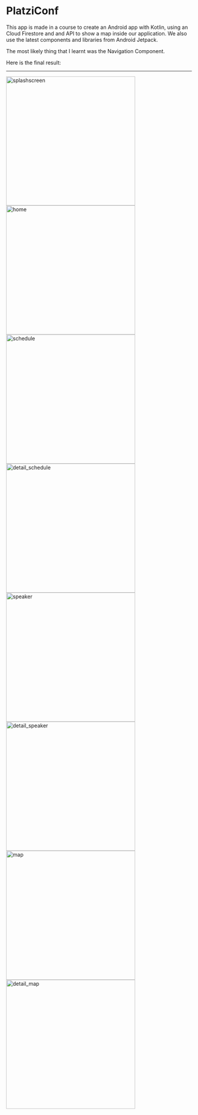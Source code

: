 # PlatziConf
This app is made in a course to create an Android app with Kotlin, using an Cloud Firestore and and API to show a map inside our application.
We also use the latest components and libraries from Android Jetpack.

The most likely thing that I learnt was the Navigation Component.

Here is the final result:

-----------------------

<img src="screenshots/splashscreen.jpeg" width="350" title="splashscreen">
<img src="screenshots/home.jpeg" width="350" title="home">
<img src="screenshots/schedule.jpeg" width="350" title="schedule">
<img src="screenshots/detail_schedule.jpeg" width="350" title="detail_schedule">
<img src="screenshots/speaker.jpeg" width="350" title="speaker">
<img src="screenshots/detail_speaker.jpeg" width="350" title="detail_speaker">
<img src="screenshots/map.jpeg" width="350" title="map">
<img src="screenshots/detail_map.jpeg" width="350" title="detail_map">

